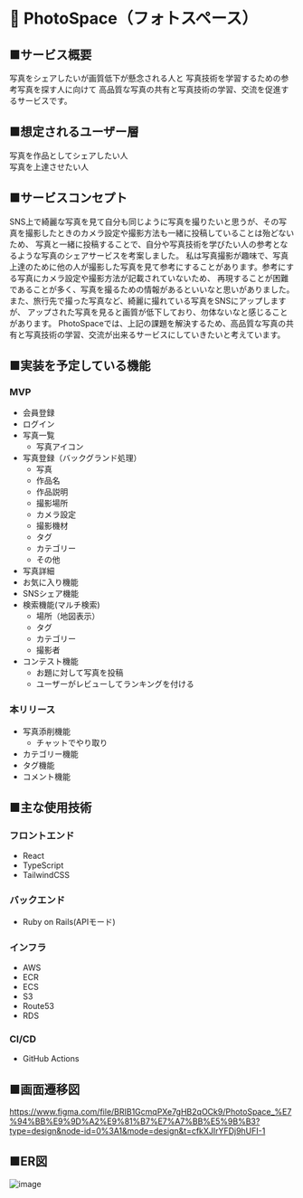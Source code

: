 # 📸 PhotoSpace（フォトスペース）

## ■サービス概要

写真をシェアしたいが画質低下が懸念される人と
写真技術を学習するための参考写真を探す人に向けて
高品質な写真の共有と写真技術の学習、交流を促進するサービスです。

## ■想定されるユーザー層

写真を作品としてシェアしたい人  
写真を上達させたい人

## ■サービスコンセプト

SNS上で綺麗な写真を見て自分も同じように写真を撮りたいと思うが、その写真を撮影したときのカメラ設定や撮影方法も一緒に投稿していることは殆どないため、
写真と一緒に投稿することで、自分や写真技術を学びたい人の参考となるような写真のシェアサービスを考案しました。
私は写真撮影が趣味で、写真上達のために他の人が撮影した写真を見て参考にすることがあります。参考にする写真にカメラ設定や撮影方法が記載されていないため、
再現することが困難であることが多く、写真を撮るための情報があるといいなと思いがありました。また、旅行先で撮った写真など、綺麗に撮れている写真をSNSにアップしますが、
アップされた写真を見ると画質が低下しており、勿体ないなと感じることがあります。
PhotoSpaceでは、上記の課題を解決するため、高品質な写真の共有と写真技術の学習、交流が出来るサービスにしていきたいと考えています。

## ■実装を予定している機能

### MVP
- 会員登録
- ログイン
- 写真一覧
  - 写真アイコン
- 写真登録（バックグランド処理）
  - 写真
  - 作品名
  - 作品説明
  - 撮影場所
  - カメラ設定
  - 撮影機材
  - タグ
  - カテゴリー
  - その他
- 写真詳細
- お気に入り機能
- SNSシェア機能
- 検索機能(マルチ検索)
  - 場所（地図表示）
  - タグ
  - カテゴリー
  - 撮影者
- コンテスト機能
  - お題に対して写真を投稿
  - ユーザーがレビューしてランキングを付ける


### 本リリース
- 写真添削機能
  - チャットでやり取り
- カテゴリー機能
- タグ機能
- コメント機能


## ■主な使用技術
### フロントエンド
- React
- TypeScript
- TailwindCSS
### バックエンド
- Ruby on Rails(APIモード)
### インフラ
- AWS
 - ECR
 - ECS
 - S3
 - Route53
 - RDS
### CI/CD
- GitHub Actions
  
## ■画面遷移図
https://www.figma.com/file/BRIB1GcmqPXe7gHB2qOCk9/PhotoSpace_%E7%94%BB%E9%9D%A2%E9%81%B7%E7%A7%BB%E5%9B%B3?type=design&node-id=0%3A1&mode=design&t=cfkXJIrYFDj9hUFI-1

## ■ER図
![image](https://github.com/kyohei328/PhotoSpace/assets/125413388/548fcddf-13db-4224-b048-c892121941d1)
